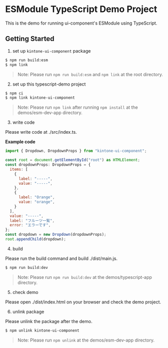 # ESModule TypeScript Demo Project
This is the demo for running ui-component's ESModule using TypeScript.

## Getting Started
1. set up `kintone-ui-component` package
```bash
$ npm run build:esm
$ npm link
```
> Note: Please run `npm run build:esm` and `npm link` at the root directory.

2. set up this typescript-demo project
```bash
$ npm ci
$ npm link kintone-ui-component
```
> Note: Please run `npm link` after running `npm install` at the demos/esm-dev-app directory.

3. write code

Please write code at ./src/index.ts.

**Example code**
```javascript
import { Dropdown, DropdownProps } from "kintone-ui-component";

const root = document.getElementById("root") as HTMLElement;
const dropdownProps: DropdownProps = {
  items: [
    {
      label: "-----",
      value: "-----",
    },
    {
      label: "Orange",
      value: "orange",
    }
  ],
  value: "-----",
  label: "フルーツ一覧",
  error: "エラーです",
};
const dropdown = new Dropdown(dropdownProps);
root.appendChild(dropdown);

```

4. build

Please run the build command and build ./dist/main.js.
```bash
$ npm run build:dev
```
> Note: Please run `npm run build:dev` at the demos/typescript-app directory.

5. check demo

Please open ./dist/index.html on your browser and check the demo project.

6. unlink package

Please unlink the package after the demo.
```bash
$ npm unlink kintone-ui-component
```
> Note: Please run `npm unlink` at the demos/esm-dev-app directory.